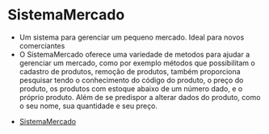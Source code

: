 # SistemaMercado
- Um sistema para gerenciar um pequeno mercado. Ideal para novos comerciantes
- O SistemaMercado oferece uma variedade de metodos para ajudar a gerenciar um mercado, como por exemplo métodos que possibilitam o cadastro de produtos, remoção de produtos, também proporciona pesquisar tendo o conhecimento do código do produto, o preço do produto, os produtos com estoque abaixo de um número dado, e o próprio produto. Além de se predispor a alterar dados do produto, como o seu nome, sua quantidade e seu preço.
<!-- TOC -->
* [SistemaMercado](#sistemamercado)
<!-- TOC -->